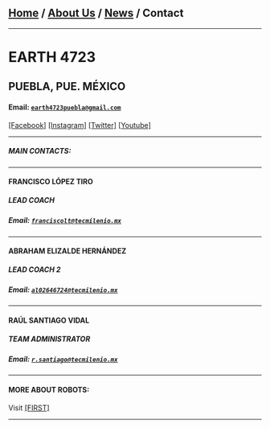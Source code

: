 ## [Home](/index) / [About Us](/about_us) / [News](/news) / Contact
___

# EARTH 4723
## PUEBLA, PUE. MÉXICO
#### **Email:** [`earth4723puebla@gmail.com`](mailto:earth4723puebla@gmail.com?subject=%20Hola%20mundo)

[[Facebook]](https://facebook.com/earth4723)
[[Instagram]](https://instagram.com/earth4723oficial)
[[Twitter]](https://twitter.com/EARTH4723)
[[Youtube]](https://www.youtube.com/channel/UCeWcOMtKdGn8toLxm1Cse3w)

___

##### MAIN CONTACTS:
---

#### FRANCISCO LÓPEZ TIRO
##### LEAD COACH
##### **Email:** [`franciscolt@tecmilenio.mx`](mailto:franciscolt@tecmilenio.mx?subject=%20Hola%20Francisco)

---

#### ABRAHAM ELIZALDE HERNÁNDEZ
##### LEAD COACH 2
##### **Email:** [`al02646724@tecmilenio.mx`](mailto:al02646724@tecmilenio.mx?subject=%20Hola%20Braham)

---

#### RAÚL SANTIAGO VIDAL
##### TEAM ADMINISTRATOR
##### **Email:** [`r.santiago@tecmilenio.mx`](mailto:r.santiago@tecmilenio.mx?subject=%20Hola%20Raúl)

---

#### MORE ABOUT ROBOTS:
Visit [[FIRST]](https://www.firstinspires.org/)

---

